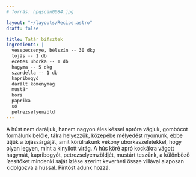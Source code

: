 ```yaml
---
# forrás: hpqscan0084.jpg

layout: "~/layouts/Recipe.astro"
draft: false

title: Tatár bifsztek
ingredients: |
  vesepecsenye, bélszín -- 30 dkg
  tojás -- 1 db
  ecetes uborka -- 1 db
  hagyma -- 5 dkg
  szardella -- 1 db
  kapribogyó
  darált köménymag
  mustár
  bors
  paprika
  só
  petrezselyemzöld
---
```


A húst nem daráljuk, hanem nagyon éles késsel apróra vágjuk, gombócot formálunk belőle, tálra helyezzük, közepébe mélyedést nyomunk, ebbe ütjük a tojássárgáját, amit körülrakunk vékony uborkaszeletekkel, hogy olyan legyen, mint a kinyílott virág. A hús köré apró kockákra vágott hagymát, kapribogyót, petrezselyemzöldjét, mustárt teszünk, a különböző ízesítőket mindenki saját ízlése szerint keverheti össze villával alaposan kidolgozva a hússal. Pirítóst adunk hozzá.
